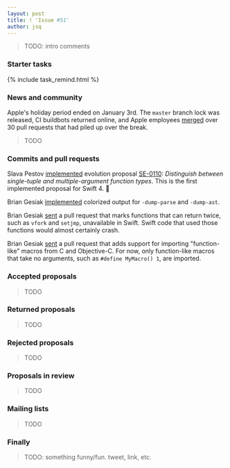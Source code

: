 ```yaml
---
layout: post
title: ! 'Issue #51'
author: jsq
---
```


> TODO: intro comments

<!--excerpt-->

### Starter tasks

{% include task_remind.html %}

### News and community

Apple's holiday period ended on January 3rd. The `master` branch lock was released, CI buildbots returned online, and Apple employees [merged](https://twitter.com/slava_pestov/status/816525308580929536) over 30 pull requests that had piled up over the break.

> TODO

### Commits and pull requests

Slava Pestov [implemented](https://github.com/apple/swift/pull/6133) evolution proposal [SE-0110](https://github.com/apple/swift-evolution/blob/master/proposals/0110-distingish-single-tuple-arg.md): *Distinguish between single-tuple and multiple-argument function types*. This is the first implemented proposal for Swift 4. 🎉

Brian Gesiak [implemented](https://github.com/apple/swift/pull/6495) colorized output for `-dump-parse` and `-dump-ast`.

Brian Gesiak [sent](https://github.com/apple/swift/pull/6513) a pull request that marks functions that can return twice, such as `vfork` and `setjmp`, unavailable in Swift. Swift code that used those functions would almost certainly crash.

Brian Gesiak [sent](https://github.com/apple/swift/pull/6530) a pull request that adds support for importing "function-like" macros from C and Objective-C. For now, only function-like macros that take no arguments, such as `#define MyMacro() 1`, are imported.

### Accepted proposals

> TODO

### Returned proposals

> TODO

### Rejected proposals

> TODO

### Proposals in review

> TODO

### Mailing lists

> TODO

### Finally

> TODO: something funny/fun. tweet, link, etc.
